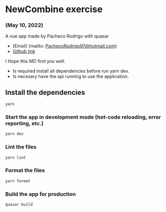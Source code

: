 # NewCombine exercise

### (May 10, 2022)

A vue app made by Pacheco Rodrigo with quasar

- [Email] (mailto: PachecoRodrigo97@hotmail.com)
- [Github link](https://github.com/roro1997P)

I Hope this MD find you well.

- Is required install all dependencies before run yarn dev.
- Is necesary have the api running to use the application.


## Install the dependencies

```bash
yarn
```

### Start the app in development mode (hot-code reloading, error reporting, etc.)

```bash
yarn dev
```

### Lint the files

```bash
yarn lint
```

### Format the files

```bash
yarn format
```

### Build the app for production

```bash
quasar build
```